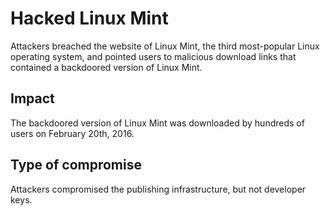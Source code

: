 # Hacked Linux Mint

Attackers breached the website of Linux Mint,
the third most-popular Linux operating system,
and pointed users to malicious download links that contained a backdoored version of Linux Mint.


## Impact

The backdoored version of Linux Mint was downloaded by hundreds of users on February 20th, 2016.

## Type of compromise

Attackers compromised the publishing infrastructure, but not developer keys.
